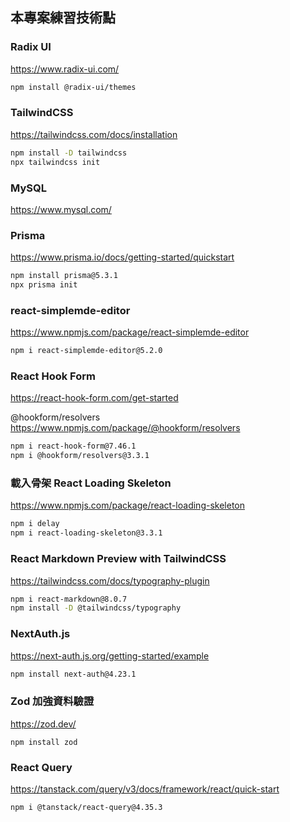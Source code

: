 ## 本專案練習技術點

### Radix UI
https://www.radix-ui.com/
```bash
npm install @radix-ui/themes
```

### TailwindCSS
https://tailwindcss.com/docs/installation
```bash
npm install -D tailwindcss
npx tailwindcss init
```

### MySQL
https://www.mysql.com/

### Prisma
https://www.prisma.io/docs/getting-started/quickstart
```bash
npm install prisma@5.3.1
npx prisma init
```

### react-simplemde-editor
https://www.npmjs.com/package/react-simplemde-editor
```bash
npm i react-simplemde-editor@5.2.0
```

### React Hook Form
https://react-hook-form.com/get-started

@hookform/resolvers
https://www.npmjs.com/package/@hookform/resolvers
```bash
npm i react-hook-form@7.46.1
npm i @hookform/resolvers@3.3.1
```

### 載入骨架 React Loading Skeleton
https://www.npmjs.com/package/react-loading-skeleton
```bash
npm i delay
npm i react-loading-skeleton@3.3.1
```

### React Markdown Preview with TailwindCSS
https://tailwindcss.com/docs/typography-plugin
```bash
npm i react-markdown@8.0.7
npm install -D @tailwindcss/typography
```

### NextAuth.js
https://next-auth.js.org/getting-started/example
```bash
npm install next-auth@4.23.1
```

### Zod 加強資料驗證
https://zod.dev/
```
npm install zod
```

### React Query
https://tanstack.com/query/v3/docs/framework/react/quick-start
```bash
npm i @tanstack/react-query@4.35.3
```